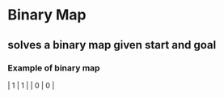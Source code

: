 # **Binary Map**
## solves a binary map given start and goal


### Example of binary map
| 1 | 1 |
| 0 | 0 |

